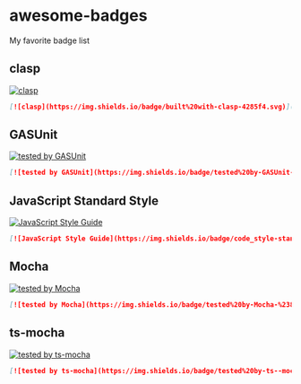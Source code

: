 # awesome-badges
My favorite badge list

## clasp
[![clasp](https://img.shields.io/badge/built%20with-clasp-4285f4.svg)](https://github.com/google/clasp)

```md
[![clasp](https://img.shields.io/badge/built%20with-clasp-4285f4.svg)](https://github.com/google/clasp)
```

## GASUnit
[![tested by GASUnit](https://img.shields.io/badge/tested%20by-GASUnit-%234285F1)](https://github.com/gasunit/GASUnit)

```md
[![tested by GASUnit](https://img.shields.io/badge/tested%20by-GASUnit-%234285F1)](https://github.com/gasunit/GASUnit)
```

## JavaScript Standard Style
[![JavaScript Style Guide](https://img.shields.io/badge/code_style-standard-brightgreen.svg)](https://standardjs.com)

```md
[![JavaScript Style Guide](https://img.shields.io/badge/code_style-standard-brightgreen.svg)](https://standardjs.com)
```

## Mocha
[![tested by Mocha](https://img.shields.io/badge/tested%20by-Mocha-%238d6748)](https://mochajs.org/)

```md
[![tested by Mocha](https://img.shields.io/badge/tested%20by-Mocha-%238d6748)](https://mochajs.org/)
```

## ts-mocha
[![tested by ts-mocha](https://img.shields.io/badge/tested%20by-ts--mocha-%238d6748)](https://github.com/piotrwitek/ts-mocha)

```md
[![tested by ts-mocha](https://img.shields.io/badge/tested%20by-ts--mocha-%238d6748)](https://github.com/piotrwitek/ts-mocha)
```
